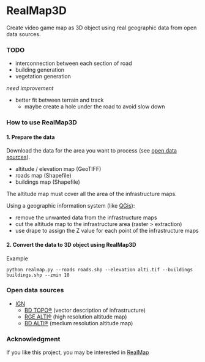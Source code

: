 # RealMap3D

Create video game map as 3D object using real geographic data from open data sources.

### TODO
* interconnection between each section of road
* building generation
* vegetation generation

*need improvement*
* better fit between terrain and track
  * maybe create a hole under the road to avoid slow down

### How to use RealMap3D

#### 1. Prepare the data

Download the data for the area you want to process
(see [open data sources](#open-data-sources)).
* altitude / elevation map (GeoTIFF)
* roads map (Shapefile)
* buildings map (Shapefile)

The altitude map must cover all the area of the infrastructure maps.

Using a geographic information system (like [QGis](https://www.qgis.org/)):
* remove the unwanted data from the infrastructure maps
* cut the altitude map to the infrastructure area (raster > extraction)
* use drape to assign the Z value for each point of the infrastructure maps


#### 2. Convert the data to 3D object using RealMap3D

Example
```
python realmap.py --roads roads.shp --elevation alti.tif --buildings buildings.shp --zmin 10
```

### Open data sources

* [IGN](https://geoservices.ign.fr/)
  * [BD TOPO®](https://geoservices.ign.fr/bdtopo) (vector description of infrastructure)
  * [RGE ALTI®](https://geoservices.ign.fr/rgealti) (high resolution altitude map)  
  * [BD ALTI®](https://geoservices.ign.fr/bdalti) (medium resolution altitude map)

### Acknowledgment

If you like this project, you may be interested in
[RealMap](https://github.com/Yt-trium/RealMap)
